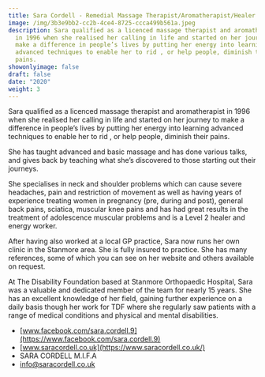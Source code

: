 ```yaml
---
title: Sara Cordell - Remedial Massage Therapist/Aromatherapist/Healer
image: /img/3b3e9bb2-cc2b-4ce4-8725-ccca499b561a.jpeg
description: Sara qualified as a licenced massage therapist and aromatherapist
  in 1996 when she realised her calling in life and started on her journey to
  make a difference in people’s lives by putting her energy into learning
  advanced techniques to enable her to rid , or help people, diminish their
  pains.
showonlyimage: false
draft: false
date: "2020"
weight: 3
---
```

Sara qualified as a licenced massage therapist and aromatherapist in 1996 when she realised her calling in life and started on her journey to make a difference in people’s lives by putting her energy into learning advanced techniques to enable her to rid , or help people, diminish their pains.

She has taught advanced and basic massage and has done various talks, and gives back by teaching what she’s discovered to those starting out their journeys.

She specialises in neck and shoulder problems which can cause severe headaches, pain and restriction of movement as well as having years of experience treating women in pregnancy (pre, during and post), general back pains, sciatica, muscular knee pains and has had great results in the treatment of adolescence muscular problems and is a Level 2 healer and energy worker.

After having also worked at a local GP practice, Sara now runs her own clinic in the Stanmore area. She is fully insured to practice. She has many references, some of which you can see on her website and others available on request.

At The Disability Foundation based at Stanmore Orthopaedic Hospital, Sara was a valuable and dedicated member of the team for nearly 15 years. She has an excellent knowledge of her field, gaining further experience on a daily basis though her work for TDF where she regularly saw patients with a range of medical conditions and physical and mental disabilities.

* [www.facebook.com/sara.cordell.9](https://www.facebook.com/sara.cordell.9)
* [www.saracordell.co.uk](https://www.saracordell.co.uk/)
* SARA CORDELL M.I.F.A
* [info@saracordell.co.uk](info@saracordell.co.uk)